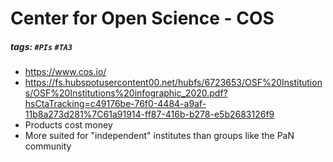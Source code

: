 # Center for Open Science - COS
##### tags: `#PIs` `#TA3`
- https://www.cos.io/
- https://fs.hubspotusercontent00.net/hubfs/6723653/OSF%20Institutions/OSF%20Institutions%20infographic_2020.pdf?hsCtaTracking=c49176be-76f0-4484-a9af-11b8a273d281%7C61a91914-ff87-416b-b278-e5b2683126f9
- Products cost money
- More suited for "independent" institutes than groups like the PaN community